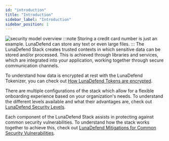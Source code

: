 ```yaml
---
id: "introduction"
title: "Introduction"
sidebar_label: "Introduction"
sidebar_position: 1
---
```

<!--
  ~ Copyright by LunaSec (owned by Refinery Labs, Inc)
  ~
  ~ Licensed under the Creative Commons Attribution-ShareAlike 4.0 International
  ~ (the "License"); you may not use this file except in compliance with the
  ~ License. You may obtain a copy of the License at
  ~
  ~ https://creativecommons.org/licenses/by-sa/4.0/legalcode
  ~
  ~ See the License for the specific language governing permissions and
  ~ limitations under the License.
  ~
-->
![security model overview](/img/security-model-overview.svg)
:::note
Storing a credit card number is just an example.  LunaDefend can store any text or even large files.
:::
The LunaDefend Stack creates trusted contexts in which sensitive data can be stored and/or processed. This is achieved through
libraries and services, which are integrated into your application, working together through secure communication channels.

To understand how data is encrypted at rest with the LunaDefend Tokenizer, you can check out [How LunaDefend Tokens are encrypted](/pages/lunadefend/how-it-works/security/encryption).

There are multiple configurations of the stack which allow for a flexible onboarding experience based on your organization's needs.
To understand the different levels available and what their advantages are, check out [LunaDefend Security Levels](/pages/lunadefend/how-it-works/security/levels).

Each component of the LunaDefend Stack assists in protecting against common security vulnerabilities. To understand how the stack
works together to achieve this, check out [LunaDefend Mitigations for Common Security Vulnerabilities](/pages/lunadefend/how-it-works/security/vulns-and-mitigations).
